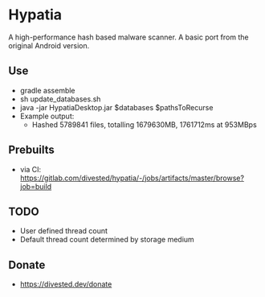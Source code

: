 Hypatia
=======

A high-performance hash based malware scanner. A basic port from the original Android version.

Use
---
- gradle assemble
- sh update_databases.sh
- java -jar HypatiaDesktop.jar $databases $pathsToRecurse
- Example output:
    - Hashed 5789841 files, totalling 1679630MB, 1761712ms at 953MBps

Prebuilts
---------
- via CI: https://gitlab.com/divested/hypatia/-/jobs/artifacts/master/browse?job=build

TODO
----
- User defined thread count
- Default thread count determined by storage medium

Donate
-------
- https://divested.dev/donate
